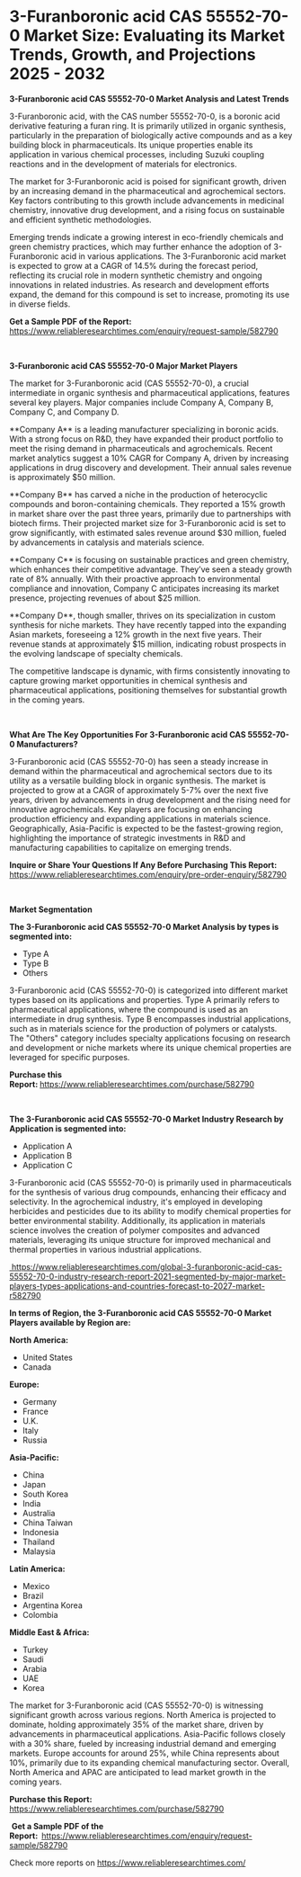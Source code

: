 <p><h1>3-Furanboronic acid CAS 55552-70-0 Market Size: Evaluating its Market Trends, Growth, and Projections 2025 - 2032</h1></p><p><strong>3-Furanboronic acid CAS 55552-70-0 Market Analysis and Latest Trends</strong></p>
<p><p>3-Furanboronic acid, with the CAS number 55552-70-0, is a boronic acid derivative featuring a furan ring. It is primarily utilized in organic synthesis, particularly in the preparation of biologically active compounds and as a key building block in pharmaceuticals. Its unique properties enable its application in various chemical processes, including Suzuki coupling reactions and in the development of materials for electronics.</p><p>The market for 3-Furanboronic acid is poised for significant growth, driven by an increasing demand in the pharmaceutical and agrochemical sectors. Key factors contributing to this growth include advancements in medicinal chemistry, innovative drug development, and a rising focus on sustainable and efficient synthetic methodologies.</p><p>Emerging trends indicate a growing interest in eco-friendly chemicals and green chemistry practices, which may further enhance the adoption of 3-Furanboronic acid in various applications. The 3-Furanboronic acid market is expected to grow at a CAGR of 14.5% during the forecast period, reflecting its crucial role in modern synthetic chemistry and ongoing innovations in related industries. As research and development efforts expand, the demand for this compound is set to increase, promoting its use in diverse fields.</p></p>
<p><strong>Get a Sample PDF of the Report:&nbsp;</strong> <a href="https://www.reliableresearchtimes.com/enquiry/request-sample/582790?utm_campaign=2267&utm_medium=2&utm_source=Github&utm_content=ia&utm_term=23032025&utm_id=3-furanboronic-acid-cas-55552-70-0">https://www.reliableresearchtimes.com/enquiry/request-sample/582790</a></p>
<p>&nbsp;</p>
<p><strong>3-Furanboronic acid CAS 55552-70-0 Major Market Players</strong></p>
<p><p>The market for 3-Furanboronic acid (CAS 55552-70-0), a crucial intermediate in organic synthesis and pharmaceutical applications, features several key players. Major companies include Company A, Company B, Company C, and Company D.</p><p>**Company A** is a leading manufacturer specializing in boronic acids. With a strong focus on R&D, they have expanded their product portfolio to meet the rising demand in pharmaceuticals and agrochemicals. Recent market analytics suggest a 10% CAGR for Company A, driven by increasing applications in drug discovery and development. Their annual sales revenue is approximately $50 million.</p><p>**Company B** has carved a niche in the production of heterocyclic compounds and boron-containing chemicals. They reported a 15% growth in market share over the past three years, primarily due to partnerships with biotech firms. Their projected market size for 3-Furanboronic acid is set to grow significantly, with estimated sales revenue around $30 million, fueled by advancements in catalysis and materials science.</p><p>**Company C** is focusing on sustainable practices and green chemistry, which enhances their competitive advantage. They’ve seen a steady growth rate of 8% annually. With their proactive approach to environmental compliance and innovation, Company C anticipates increasing its market presence, projecting revenues of about $25 million.</p><p>**Company D**, though smaller, thrives on its specialization in custom synthesis for niche markets. They have recently tapped into the expanding Asian markets, foreseeing a 12% growth in the next five years. Their revenue stands at approximately $15 million, indicating robust prospects in the evolving landscape of specialty chemicals.</p><p>The competitive landscape is dynamic, with firms consistently innovating to capture growing market opportunities in chemical synthesis and pharmaceutical applications, positioning themselves for substantial growth in the coming years.</p></p>
<p>&nbsp;</p>
<p><strong>What Are The Key Opportunities For 3-Furanboronic acid CAS 55552-70-0 Manufacturers?</strong></p>
<p><p>3-Furanboronic acid (CAS 55552-70-0) has seen a steady increase in demand within the pharmaceutical and agrochemical sectors due to its utility as a versatile building block in organic synthesis. The market is projected to grow at a CAGR of approximately 5-7% over the next five years, driven by advancements in drug development and the rising need for innovative agrochemicals. Key players are focusing on enhancing production efficiency and expanding applications in materials science. Geographically, Asia-Pacific is expected to be the fastest-growing region, highlighting the importance of strategic investments in R&D and manufacturing capabilities to capitalize on emerging trends.</p></p>
<p><strong>Inquire or Share Your Questions If Any Before Purchasing This Report:</strong> <a href="https://www.reliableresearchtimes.com/enquiry/pre-order-enquiry/582790?utm_campaign=2267&utm_medium=2&utm_source=Github&utm_content=ia&utm_term=23032025&utm_id=3-furanboronic-acid-cas-55552-70-0">https://www.reliableresearchtimes.com/enquiry/pre-order-enquiry/582790</a></p>
<p>&nbsp;</p>
<p><strong>Market Segmentation</strong></p>
<p><strong>The 3-Furanboronic acid CAS 55552-70-0 Market Analysis by types is segmented into:</strong></p>
<p><ul><li>Type A</li><li>Type B</li><li>Others</li></ul></p>
<p><p>3-Furanboronic acid (CAS 55552-70-0) is categorized into different market types based on its applications and properties. Type A primarily refers to pharmaceutical applications, where the compound is used as an intermediate in drug synthesis. Type B encompasses industrial applications, such as in materials science for the production of polymers or catalysts. The "Others" category includes specialty applications focusing on research and development or niche markets where its unique chemical properties are leveraged for specific purposes.</p></p>
<p><strong>Purchase this Report:&nbsp;</strong><a href="https://www.reliableresearchtimes.com/purchase/582790?utm_campaign=2267&utm_medium=2&utm_source=Github&utm_content=ia&utm_term=23032025&utm_id=3-furanboronic-acid-cas-55552-70-0">https://www.reliableresearchtimes.com/purchase/582790</a></p>
<p>&nbsp;</p>
<p><strong>The 3-Furanboronic acid CAS 55552-70-0 Market Industry Research by Application is segmented into:</strong></p>
<p><ul><li>Application A</li><li>Application B</li><li>Application C</li></ul></p>
<p><p>3-Furanboronic acid (CAS 55552-70-0) is primarily used in pharmaceuticals for the synthesis of various drug compounds, enhancing their efficacy and selectivity. In the agrochemical industry, it's employed in developing herbicides and pesticides due to its ability to modify chemical properties for better environmental stability. Additionally, its application in materials science involves the creation of polymer composites and advanced materials, leveraging its unique structure for improved mechanical and thermal properties in various industrial applications.</p></p>
<p><a href="https://www.reliableresearchtimes.com/global-3-furanboronic-acid-cas-55552-70-0-industry-research-report-2021-segmented-by-major-market-players-types-applications-and-countries-forecast-to-2027-market-r582790?utm_campaign=2267&utm_medium=2&utm_source=Github&utm_content=ia&utm_term=23032025&utm_id=3-furanboronic-acid-cas-55552-70-0">&nbsp;https://www.reliableresearchtimes.com/global-3-furanboronic-acid-cas-55552-70-0-industry-research-report-2021-segmented-by-major-market-players-types-applications-and-countries-forecast-to-2027-market-r582790</a></p>
<p><strong>In terms of Region, the 3-Furanboronic acid CAS 55552-70-0 Market Players available by Region are:</strong></p>
<p>
    <p> <strong> North America: </strong>
        <ul>
            <li>United States</li>
            <li>Canada</li>
        </ul>
        </p> 
    <p> <strong> Europe: </strong>
        <ul>
            <li>Germany</li>
            <li>France</li>
            <li>U.K.</li>
            <li>Italy</li>
            <li>Russia</li>
        </ul>
        </p> 
    <p> <strong> Asia-Pacific: </strong>
        <ul>
            <li>China</li>
            <li>Japan</li>
            <li>South Korea</li>
            <li>India</li>
            <li>Australia</li>
            <li>China Taiwan</li>
            <li>Indonesia</li>
            <li>Thailand</li>
            <li>Malaysia</li>
        </ul>
        </p> 
    <p> <strong> Latin America: </strong>
        <ul>
            <li>Mexico</li>
            <li>Brazil</li>
            <li>Argentina Korea</li>
            <li>Colombia</li>
        </ul>
        </p> 
    <p> <strong> Middle East & Africa: </strong>
        <ul>
            <li>Turkey</li>
            <li>Saudi</li>
            <li>Arabia</li>
            <li>UAE</li>
            <li>Korea</li>
        </ul>
    </p>
    </p>
<p><p>The market for 3-Furanboronic acid (CAS 55552-70-0) is witnessing significant growth across various regions. North America is projected to dominate, holding approximately 35% of the market share, driven by advancements in pharmaceutical applications. Asia-Pacific follows closely with a 30% share, fueled by increasing industrial demand and emerging markets. Europe accounts for around 25%, while China represents about 10%, primarily due to its expanding chemical manufacturing sector. Overall, North America and APAC are anticipated to lead market growth in the coming years.</p></p>
<p><strong>Purchase this Report: </strong><a href="https://www.reliableresearchtimes.com/purchase/582790?utm_campaign=2267&utm_medium=2&utm_source=Github&utm_content=ia&utm_term=23032025&utm_id=3-furanboronic-acid-cas-55552-70-0">https://www.reliableresearchtimes.com/purchase/582790</a></p>
<p>&nbsp;<strong>Get a Sample PDF of the Report:&nbsp;&nbsp;</strong><a href="https://www.reliableresearchtimes.com/enquiry/request-sample/582790?utm_campaign=2267&utm_medium=2&utm_source=Github&utm_content=ia&utm_term=23032025&utm_id=3-furanboronic-acid-cas-55552-70-0">https://www.reliableresearchtimes.com/enquiry/request-sample/582790</a></p>
<p><strong></strong></p>
<p>Check more reports on <a href="https://www.reliableresearchtimes.com/?utm_campaign=2267&utm_medium=2&utm_source=Github&utm_content=ia&utm_term=23032025&utm_id=3-furanboronic-acid-cas-55552-70-0">https://www.reliableresearchtimes.com/</a></p>